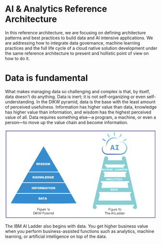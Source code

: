 # AI & Analytics Reference Architecture

In this reference architecture, we are focusing on defining architecture patterns and best practices to build data and AI intensive applications. We are addressing how to integrate data governance, machine learning practices and the full life cycle of a cloud native solution development under the same reference architecture to present and hollistic point of view on how to do it.


# Data is fundamental

What makes managing data so challenging and complex is that, by itself, data doesn't do anything. Data is inert; it is not self-organizing or even self-understanding. In the DIKW pyramid, data is the base with the least amount of perceived usefulness. Information has higher value than data, knowledge has higher value than information, and wisdom has the highest perceived value of all. Data requires something else—a program, a machine, or even a person—to move up the value chain and become information.

![](data-dikw-ai.png)

The IBM AI Ladder also begins with data. You get higher business value when you perform business-assisted functions such as analytics, machine learning, or artificial intelligence on top of the data.